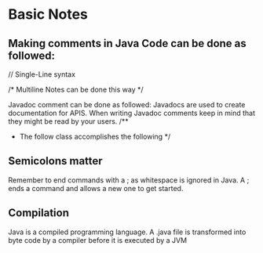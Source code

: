 # Basic Notes
## Making comments in Java Code can be done as followed: 
// Single-Line syntax 

/* 
Multiline Notes can be done this way
*/

Javadoc comment can be done as followed: 
Javadocs are used to create documentation for APIS. 
When writing Javadoc comments keep in mind that they might be read by your users.
/**
* The follow class accomplishes the following
*/

## Semicolons matter
Remember to end commands with a ; as whitespace is ignored in Java. A ; ends a command and allows a new one to get started.

## Compilation 
Java is a compiled programming language. A .java file is transformed into byte code by a compiler before it is executed by a JVM
